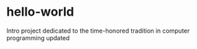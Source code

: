 # hello-world
Intro project dedicated to the time-honored tradition in computer programming
updated
